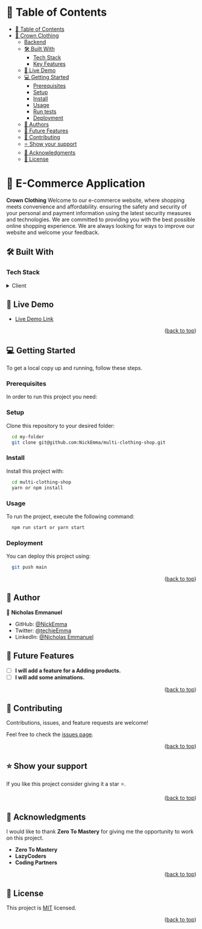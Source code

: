 # 📗 Table of Contents

- [📗 Table of Contents](#-table-of-contents)
- [📖 Crown Clothing ](#-crown-clothing--)
  - [Backend](#backend)
  - [🛠 Built With ](#-built-with-)
    - [Tech Stack ](#tech-stack-)
    - [Key Features ](#key-features-)
  - [🚀 Live Demo ](#-live-demo-)
  - [💻 Getting Started ](#-getting-started-)
    - [Prerequisites](#prerequisites)
    - [Setup](#setup)
    - [Install](#install)
    - [Usage](#usage)
    - [Run tests](#run-tests)
    - [Deployment](#deployment)
  - [👥 Authors ](#-authors-)
  - [🔭 Future Features ](#-future-features-)
  - [🤝 Contributing ](#-contributing-)
  - [⭐️ Show your support ](#️-show-your-support-)
  - [🙏 Acknowledgments ](#-acknowledgments-)
  - [📝 License ](#-license-)

# 📖 E-Commerce Application <a name="about-project"></a>

**Crown Clothing** Welcome to our e-commerce website, where shopping meets convenience and affordability. ensuring the safety and security of your personal and payment information using the latest security measures and technologies. We are committed to providing you with the best possible online shopping experience. We are always looking for ways to improve our website and welcome your feedback.

## 🛠 Built With <a name="built-with"></a>

### Tech Stack <a name="tech-stack"></a>

<details>
  <summary>Client</summary>
  <ul>
    <li><a href="https://reactjs.org/">React.js</a></li>
    <li><a href="https://typescript.org/">Typescript</a></li>
    <li><a href="https://sass-lang.com/">SCSS</a></li>
    <li><a href="https://firebase.google.com/">Firebase</a></li>
    <li><a href="https://redux.org/">Redux</a></li>
    <li><a href="https://stripe.com/">Stripe</a></li>
    <li><a href="https://graphql.com/">Graphql</a></li>
    <li><a href="https://hub.docker.com/">Docker</a></li>
    <li><a href="https://aws.amazon.com/">AWS</a></li>
    <li><a href="#">PWA</a></li>
  </ul>
</details>

## 🚀 Live Demo <a name="live-demo"></a>

- [Live Demo Link](https://multi-crown-clothing.netlify.app/)

<p align="right">(<a href="#readme-top">back to top</a>)</p>

## 💻 Getting Started <a name="getting-started"></a>

To get a local copy up and running, follow these steps.

### Prerequisites

In order to run this project you need:

### Setup

Clone this repository to your desired folder:

```sh
  cd my-folder
  git clone git@github.com:NickEmma/multi-clothing-shop.git
```

### Install

Install this project with:

```sh
  cd multi-clothing-shop
  yarn or npm install
```

### Usage

To run the project, execute the following command:

```sh
  npm run start or yarn start
```

### Deployment

You can deploy this project using:

```sh
  git push main
```

<p align="right">(<a href="#readme-top">back to top</a>)</p>

## 👥 Author <a name="author"></a>

👤 **Nicholas Emmanuel**

- GitHub: [@NickEmma](https://github.com/NickEmma)
- Twitter: [@techieEmma](https://twitter.com/techieEmma)
- LinkedIn: [@Nicholas Emmanuel](https://www.linkedin.com/in/techieemma/)

## 🔭 Future Features <a name="future-features"></a>

- [ ] **I will add a feature for a Adding products.**
- [ ] **I will add some animations.**

<p align="right">(<a href="#readme-top">back to top</a>)</p>

## 🤝 Contributing <a name="contributing"></a>

Contributions, issues, and feature requests are welcome!

Feel free to check the [issues page](../../issues/).

<p align="right">(<a href="#readme-top">back to top</a>)</p>

## ⭐️ Show your support <a name="support"></a>

If you like this project consider giving it a star ⭐️.

<p align="right">(<a href="#readme-top">back to top</a>)</p>

## 🙏 Acknowledgments <a name="acknowledgements"></a>

I would like to thank **Zero To Mastery** for giving me the opportunity to work on this project.

- **Zero To Mastery**
- **LazyCoders**
- **Coding Partners**

<p align="right">(<a href="#readme-top">back to top</a>)</p>

## 📝 License <a name="license"></a>

This project is [MIT](./LICENSE) licensed.

<p align="right">(<a href="#readme-top">back to top</a>)</p>
